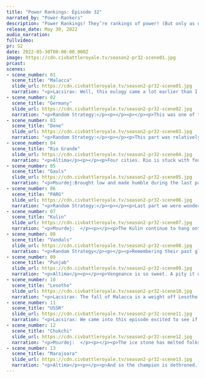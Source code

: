 ```yaml
---
title: "Power Rankings: Episode 32"
narrated_by: "Power-Rankers"
description: "Power Rankings! They’re rankings of power! (But only as of the instant of the end of the previous episode, as these are not meant to be future predictions!) Power Rankings!"
release_date: May 30, 2022
audio_narration:
fullvideo:
pr: S2
date: 2022-05-30T00:00:00.000Z
image: https://cdn.civbattleroyale.tv/season2-pr32-scene01.jpg
prcast:
scenes:
- scene_number: 01
  scene_title: "Malacca"
  slide_url: https://cdn.civbattleroyale.tv/season2-pr32-scene01.jpg
  narration: "<p>Lacsirax: Well, this eulogy came a lot earlier than I was expecting. Malacca has easily been one of this installment’s most memorable contenders, a nation that defied the cursed Indonesia TSL to build a naval hegemony that dominated the coasts of Asia in both cycles.</p><p></p><p>It’s safe to say they had a bit of help from some truly inept neighbours. Vietnam were maybe the worst performing civ on the map, and neither Laos nor VOC really took to expanding their frontiers either. Malacca took advantage of this, expanding rapidly around their neighbours rather than annihilating them and building up early warmongering penalties - though they had little time for nations like the Kulin and Taiping infringing on their territory (Chola strangely got a free pass). Never thriving inland, their conquests came almost entirely navally, at least until their evisceration of long-time rivals Taiping in total war. Cycle 2 saw less of a focus on settling and more of a focus on protecting their sphere of influence, batting away the Kulin and Punjab and helping destroy Chola early on. Fatally however, they allowed the Chukchi to settle the Philippines, and from here they amassed a Pacific navy to rival Malacca’s own. After a few centuries wasting their navy on a tenacious Lesotho, a coalition saw them taken apart piecemeal. It’s a huge compliment to them that 13th feels far, far too low a rank - Malacca truly did themselves (and mod creator/superfan Orange) proud.</p>"
- scene_number: 02
  scene_title: "Germany"
  slide_url: https://cdn.civbattleroyale.tv/season2-pr32-scene02.jpg
  narration: "<p>Random Strategy:</p><p></p><p></p><p>This was one of the most sudden and brutal deaths of cbr history. And, although the loss wasn't completely unexpected if you were looking at the raw power, it would certainly be surprising to anyone looking at the civ’s recent history. And the outright elimination, all the way from great power to dead in a single war without even a chance at becoming a rump, well that was certainly shocking regardless.</p><p></p><p>Germany started off the game in cycle 1 by abusing their UA (which gives them production for every war they're in) by getting into wars with random rumps around the cylinder to be first in production by a long way. They used this production to conquer the Teutons and crossed the Baltics to crush Sweden's hopes. They built a vast powerful navy which they used to kill Iceland. They fought with the Gauls for a while before entering an uneasy peace, themselves having the advantage at sea while the Gauls had the advantage on land; they themselves were the favorite of the two for most of the game, though the Gauls managed to catch up by the time of total war so that they were again even. But Whilhelm's one true nemesis was Ferdinand of the 2 Sicilies. Despite having poor land forces and his navy being the wrong side of the continent, Wilhelm would not stop constantly trying and failing to invade Italy. Eventually, during total war, he got his wish, and savagely nuked 2 Sicilies off the map. Germany's cycle 2 was less exciting, only really fighting Kosovo and falling very far behind in tech for some reason. It was only 2 episodes ago that Germany was at the gates of Moscow (true, they got there using citadels) and even managed to flip Petrograd. We could tell that the USSR were statistically much better than them and SHOULD have been easily winning the war but they just weren't. That war ended with Munich still in German hands, and Germany even managed to make gains in the north atlantic against the soviet allies, the Vandals. Perhaps Germany could fight wars good even though they had bad stats? It turns out: no. Not at all. This second war, the exact opposite outcome happened, as the soviets utterly crushed the entire German empire into nothingness, even being so ruthless as to chase them all the way to Greenland so that not even a rump remained.</p>"
- scene_number: 03
  scene_title: "Dene"
  slide_url: https://cdn.civbattleroyale.tv/season2-pr32-scene03.jpg
  narration: "<p>Random Strategy:</p><p></p><p>This part was relatively mixed. First of all, the bad news: Dalu Tua seceded and joined Rio Grande instead. Good news: the Dene survived Marajoara's attack with only Cenabum and Deline lost. Bad news, the Chukchi coveted the Dene’s large capital and attacked... Good news, the Chukchi were merciful and let the Dene survive with 2 cities! Bad news: the Dene are now in last place. Good news: 2 other civs died so the Dene don't actually lose any ranks. Things are indeed looking pretty grim for the Dene. Though I will say that for the people of Dalu Tua, their situation isn't much better: although by seceding, they did avoid getting sacked by the Chukchi, Rio was at the time in the middle of getting vandalised and could still be destroyed by either neighbour really easily.</p>"
- scene_number: 04
  scene_title: "Rio Grande"
  slide_url: https://cdn.civbattleroyale.tv/season2-pr32-scene04.jpg
  narration: "<p>Altima</p><p></p><p>Four cities. Rio is stuck with four cities. With both of our current superpowers capable of delivering the killing blow, all that’s left is the ticking of the clock. Still, they survive on, and even gain a rank due to the deaths of stronger civs. There’s a victory in that.</p>"
- scene_number: 05
  scene_title: "Gauls"
  slide_url: https://cdn.civbattleroyale.tv/season2-pr32-scene05.jpg
  narration: "<p>Msurdej:Brought low and made humble during the last part, the Gauls now only have one real threat: the USSR. Sure, if Lenin ever declares war, it’ll probably be over in a turn, maybe two. But compared to other civs like Rio Grande and the Dene, it’s a good place to be. Is Vercingetorix’s play of appeasement a winning strategy? No. Is it a strategy that could get him into the Top 10? Yes.</p>"
- scene_number: 06
  scene_title: "PARG"
  slide_url: https://cdn.civbattleroyale.tv/season2-pr32-scene06.jpg
  narration: "<p>Random Strategy:</p><p></p><p>Last part we were wondering how much PARG would lose to the USSR. turns out: nothing at all! PARG put up an amazing defense against a much superior civ! Instead, the civ who ends up doing the most damage is... Punjab? Yes: Punjab have taken almost all the ex-Uzbek lands and are currently sieging the last one, Namangan. PARG is pretty much down to just their bare core of 10 cities and (with Germany out) are now last in tech excluding the Gauls. Fortunately, PARG got some unexpected allies in Lesotho and Kulin, who might distract Punjab enough to limit the damage.</p>"
- scene_number: 07
  scene_title: "Kulin"
  slide_url: https://cdn.civbattleroyale.tv/season2-pr32-scene07.jpg
  narration: "<p>Msurdej:  </p><p></p><p>The Kulin continue to hang onto the Australian continent, but little choices now remain for them. They got a pittance of land from the coalition against Malacca,and the war with Punjab may not amount to anything either. And with borders to both the Chukchi and Marajoara, it’s certainly not the best place to be. Of course, the Kulin are always buoyed by their main base of operations, the Australian subcontinent. But if they are still alive when Total War comes around, having two borders may turn into a losing proposition for Barak.</p>"
- scene_number: 08
  scene_title: "Vandals"
  slide_url: https://cdn.civbattleroyale.tv/season2-pr32-scene08.jpg
  narration: "<p>Random Strategy</p><p></p><p>Remembering their past glory of cycle 1, the Vandals decide now is time to retake the east coast of america. They had originally taken it from the New Netherlands, a civ that forgot to research boats and was therefore extremely weak to naval attacks. This time they took it from Rio Grande who are instead weak due to Marajoara. The war went very well and the Vandals landed themselves a large number of cities in North America including the old Neutral capital. Unfortunately, Marajoara did not recognise the gains and has taken everything back, sending the Vandals back to their position at the start of the episode. Worse: Marajoara had a small army & fleet in North Africa, which moved north to take a few Vandal cities in Africa, helped by mass stealth bombers from across the Atlantic. Now, although they are sending bombers across, Marajoara do not appear to be sending any actual reinforcements across the atlantic so the vandals SHOULD be able to clean up what's already here and not lose too much. Despite having a lot of cities at zero health due to bombardment, Marajoara just don't have the melee units to capture them. Though if you are pessimistic, you could imagine Marajoara changing their minds about not sending reinforcements, which would hurt the Vandals a lot… Oh and 1 more thing: Germany, the last viable expansion path for the Vandals, has also been taken out, which likely means there is no more hope of a Vandal victory.</p>"
- scene_number: 09
  scene_title: "Punjab"
  slide_url: https://cdn.civbattleroyale.tv/season2-pr32-scene09.jpg
  narration: "<p>Altima</p><p></p><p>Vengeance is so sweet. A pity it often costs so much. Punjab has bested the Malaccans who crippled them at the start of this and chipped away at the absurdly tenacious PARG, but now faces assault from both the Kulin and the Lesotho. Both powers have complete aerial supremacy against the AA-averse Punjab, with the former having Airborne Forces, and so this war could go rather badly for the boys in orange. It will certainly be a war to watch in the coming part.</p>"
- scene_number: 10
  scene_title: "Lesotho"
  slide_url: https://cdn.civbattleroyale.tv/season2-pr32-scene10.jpg
  narration: "<p>Lacsirax: The fall of Malacca is a weight off Lesotho’s chest, their most frequent recent rival reduced to dust. Madagascar and the surrounding isles are firmly Basotho, and the new neighbour - an isolated Chukchi city - won’t be nearly as much of a threat for now. Instead, Lesotho are focussing on chewing up their erstwhile ally Punjab, while letting Marajoara bother the Vandals. It’s a great strategy: Punjab are at a moment of weakness, and if Lesotho wants to truly assert itself as a world superpower, they’ll need to leave Africa eventually. The only real concern is potentially allowing Marajoara to grow into a problem border, but they’ve thus far not dedicated too much to the invasion of the Vandals, so they may dodge that bullet.</p>"
- scene_number: 11
  scene_title: "USSR"
  slide_url: https://cdn.civbattleroyale.tv/season2-pr32-scene11.jpg
  narration: "<p>Lacsirax: We came into this episode excited to see if the USSR could finally finish off PARG. That is… not what happened. Despite what felt like an overwhelming numerical advantage, especially in the air, Lenin once again failed to seriously breach PARG’s core, once again scuppered by the Ural mountains and falling short of their capital Omsk. So, if that’s still not working… why not deal with the other problem? The second half of this episode saw the USSR finally, cathartically tear through long-dormant Germany, not only kicking them out of Europe but following them all the way back to Greenland, eliminating them from the game. They’ll need a little time to rebuild now, but with PARG and the Vandals still acting as soft buffer states with the superpowers, they should get that opportunity. Welcome to the big league!</p>"
- scene_number: 12
  scene_title: "Chukchi"
  slide_url: https://cdn.civbattleroyale.tv/season2-pr32-scene12.jpg
  narration: "<p>Msurdej:  </p><p></p><p>The ice stone has melted folks. Chukchi has been dethroned. Of course, don’t mistake this as Lawtiliwadlin going soft. The Chukchi still have the largest production, and had a resounding victory against former frontrunner Malacca. Best of all, there are still several civs for them to gobble up. Total war is on the horizon, and while the blue giant may have fallen a bit behind, the Chukchi aren’t out yet.</p>"
- scene_number: 13
  scene_title: "Marajoara"
  slide_url: https://cdn.civbattleroyale.tv/season2-pr32-scene13.jpg
  narration: "<p>Altima</p><p></p><p>And so the champion is dethroned. On the back of monstrous stats and an insane technological lead, the Marajoarans have claimed the #1 slot. And their deeds justify it, sweeping the Vandals out of North America and pushing into the Vandalii heart. Now, the question is twofold- can they break through the Mediterranean naval heartland, and how will they hold in the inevitable fight against the previous champion? The mighty Vandalii fleet is ready for bear, and the Marajoaran fleet isn’t exactly famed- have they built up enough to push through? Will the Marajoaran army be enough to counteract the Chukchi naval supremacy? The stage is set for proper chaos come Total War.</p>"
---
```

